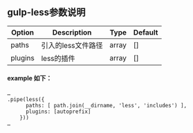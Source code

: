 ## gulp-less参数说明
| Option                         | Description     | Type | Default |
|--------------------------------|-----------------|------|---------|
| paths | 引入的less文件路径 | array | [] |
| plugins | less的插件 | array | [] |
#### example 如下：
```
…
.pipe(less({
      paths: [ path.join(__dirname, 'less', 'includes') ],
      plugins: [autoprefix]
    }))
…
```